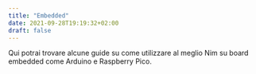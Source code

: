 ```yaml
---
title: "Embedded"
date: 2021-09-28T19:19:32+02:00
draft: false
---
```


Qui potrai trovare alcune guide su come utilizzare al meglio Nim su board embedded come Arduino e Raspberry Pico.